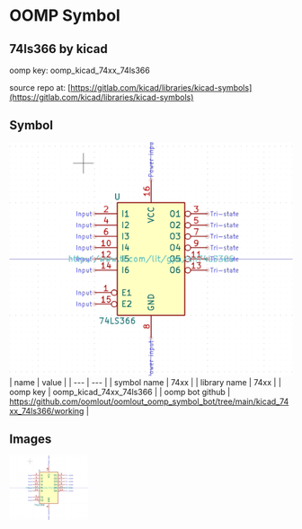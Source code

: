 # OOMP Symbol  
## 74ls366  by kicad  
  
oomp key: oomp_kicad_74xx_74ls366  
  
source repo at: [https://gitlab.com/kicad/libraries/kicad-symbols](https://gitlab.com/kicad/libraries/kicad-symbols)  
## Symbol  
  
[![working.png](working_600.png)](working.png)  
| name | value | 
| --- | --- | 
| symbol name | 74xx | 
| library name | 74xx | 
| oomp key | oomp_kicad_74xx_74ls366 | 
| oomp bot github | https://github.com/oomlout/oomlout_oomp_symbol_bot/tree/main/kicad_74xx_74ls366/working | 
## Images  
  
[![working.png](working_140.png)](working.png)  

